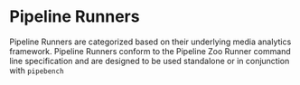 # Pipeline Runners

Pipeline Runners are categorized based on their underlying media analytics framework. 
Pipeline Runners conform to the Pipeline Zoo Runner command line specification and are designed to be used standalone or in conjunction with ```pipebench```
